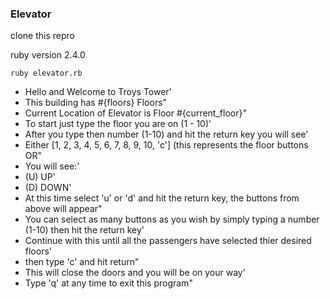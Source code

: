 ### Elevator

clone this repro

ruby version 2.4.0

`ruby elevator.rb`

- Hello and Welcome to Troys Tower'
- This building has #{floors} Floors"
- Current Location of Elevator is Floor #{current_floor}"
- To start just type the floor you are on (1 - 10)'
- After you type then number (1-10) and hit the return key you will see'
- Either [1, 2, 3, 4, 5, 6, 7, 8, 9, 10, 'c'] (this represents the floor buttons OR"
- You will see:'
- (U) UP'
- (D) DOWN'
- At this time select 'u' or 'd' and hit the return key, the buttons from above will appear"
- You can select as many buttons as you wish by simply typing a number (1-10) then hit the return key'
- Continue with this until all the passengers have selected thier desired floors'
- then type 'c' and hit return"
- This will close the doors and you will be on your way'
- Type 'q' at any time to exit this program"
